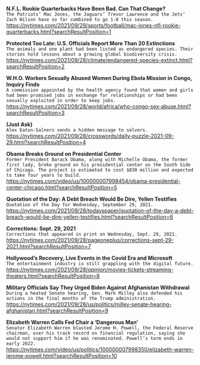 **N.F.L. Rookie Quarterbacks Have Been Bad. Can That Change?**\
`The Patriots’ Mac Jones, the Jaguars’ Trevor Lawrence and the Jets’ Zach Wilson have so far combined to go 1-8 this season.`\
https://nytimes.com/2021/09/29/sports/football/mac-jones-nfl-rookie-quarterbacks.html?searchResultPosition=1

**Protected Too Late: U.S. Officials Report More Than 20 Extinctions**\
`The animals and one plant had been listed as endangered species. Their stories hold lessons about a growing global biodiversity crisis.`\
https://nytimes.com/2021/09/28/climate/endangered-species-extinct.html?searchResultPosition=2

**W.H.O. Workers Sexually Abused Women During Ebola Mission in Congo, Inquiry Finds**\
`A commission appointed by the health agency found that women and girls had been promised jobs in exchange for relationships or had been sexually exploited in order to keep jobs.`\
https://nytimes.com/2021/09/28/world/africa/who-congo-sex-abuse.html?searchResultPosition=3

**(Just Ask)**\
`Alex Eaton-Salners sends a hidden message to solvers.`\
https://nytimes.com/2021/09/28/crosswords/daily-puzzle-2021-09-29.html?searchResultPosition=4

**Obama Breaks Ground on Presidential Center**\
`Former President Barack Obama, along with Michelle Obama, the former first lady, broke ground on his presidential center on the South Side of Chicago. The project is estimated to cost $830 million and expected to take four years to build.`\
https://nytimes.com/video/us/100000007998454/obama-presidential-center-chicago.html?searchResultPosition=5

**Quotation of the Day: A Debt Breach Would Be Dire, Yellen Testifies**\
`Quotation of the Day for Wednesday, September 29, 2021.`\
https://nytimes.com/2021/09/28/todayspaper/quotation-of-the-day-a-debt-breach-would-be-dire-yellen-testifies.html?searchResultPosition=6

**Corrections: Sept. 29, 2021**\
`Corrections that appeared in print on Wednesday, Sept. 29, 2021.`\
https://nytimes.com/2021/09/28/pageoneplus/corrections-sept-29-2021.html?searchResultPosition=7

**Hollywood’s Recovery, Live Events in the Covid Era and Microsoft**\
`The entertainment industry is still grappling with the digital future.`\
https://nytimes.com/2021/09/28/opinion/movies-tickets-streaming-theaters.html?searchResultPosition=8

**Military Officials Say They Urged Biden Against Afghanistan Withdrawal**\
`During a heated Senate hearing, Gen. Mark Milley also defended his actions in the final months of the Trump administration.`\
https://nytimes.com/2021/09/28/us/politics/milley-senate-hearing-afghanistan.html?searchResultPosition=9

**Elizabeth Warren Calls Fed Chair a ‘Dangerous Man’**\
`Senator Elizabeth Warren blasted Jerome H. Powell, the Federal Reserve chairman, over his track record on financial regulation, saying she would not support him if he was renominated. Powell’s term ends in early 2022.`\
https://nytimes.com/video/us/politics/100000007998350/elizabeth-warren-jerome-powell.html?searchResultPosition=10

